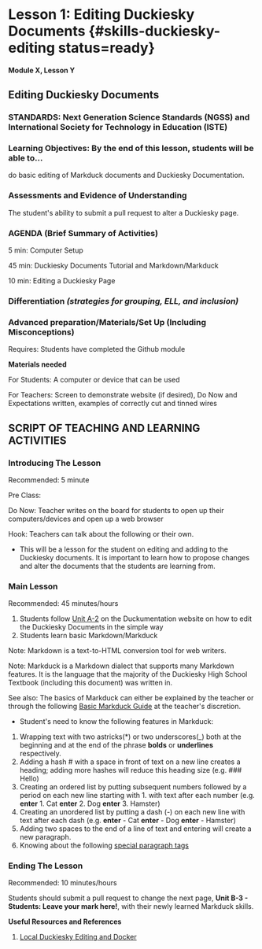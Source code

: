 # Lesson 1: Editing Duckiesky Documents {#skills-duckiesky-editing status=ready}

#### Module X, Lesson Y

## Editing Duckiesky Documents


### STANDARDS: Next Generation Science Standards (NGSS) and International Society for Technology in Education (ISTE)


### Learning Objectives: By the end of this lesson, students will be able to...

do basic editing of Markduck documents and Duckiesky Documentation.

### Assessments and Evidence of Understanding

The student's ability to submit a pull request to alter a Duckiesky page.

### AGENDA (Brief Summary of Activities)

5 min: Computer Setup

45 min: Duckiesky Documents Tutorial and Markdown/Markduck

10 min: Editing a Duckiesky Page

### Differentiation _(strategies for grouping, ELL, and inclusion)_


### Advanced preparation/Materials/Set Up (Including Misconceptions)

Requires: Students have completed the Github module

**Materials needed**

For Students: A computer or device that can be used 

For Teachers: Screen to demonstrate website (if desired), Do Now and Expectations written, examples of correctly cut and tinned wires


## SCRIPT OF TEACHING AND LEARNING ACTIVITIES


### Introducing The Lesson

Recommended: 5 minute

Pre Class:

Do Now: Teacher writes on the board for students to open up their computers/devices and open up a web browser

Hook: Teachers can talk about the following or their own.

-  This will be a lesson for the student on editing and adding to the Duckiesky documents. It is important to learn how to propose changes and alter the documents that the students are learning from.



### Main Lesson

Recommended: 45 minutes/hours

1. Students follow [Unit A-2](https://www.youtube.com/watch?v=pRPF4wpXX9Q) on the Duckumentation website on how to edit the Duckiesky Documents in the simple way
2. Students learn basic Markdown/Markduck

Note: Markdown is a text-to-HTML conversion tool for web writers.

Note: Markduck is a Markdown dialect that supports many Markdown features. It is the language that the majority of the Duckiesky High School Textbook (including this document) was written in.

See also: The basics of Markduck can either be explained by the teacher or through the following [Basic Markduck Guide](https://docs.duckietown.org/DT19/duckumentation/out/markduck_basic.html) at the teacher's discretion.


- Student's need to know the following features in Markduck:


1. Wrapping text with two astricks(*) or two underscores(_) both at the beginning and at the end of the phrase **bolds** or __underlines__ respectively.
2. Adding a hash # with a space in front of text on a new line creates a heading; adding more hashes will reduce this heading size (e.g. ### Hello)
3. Creating an ordered list by putting subsequent numbers followed by a period on each new line starting with 1. with text after each number (e.g. **enter** 1. Cat **enter** 2. Dog **enter** 3. Hamster)
4. Creating an unordered list by putting a dash (-) on each new line with text after each dash (e.g. **enter** - Cat **enter** - Dog **enter** - Hamster)
5. Adding two spaces to the end of a line of text and entering will create a new paragraph.
6. Knowing about the following [special paragraph tags](https://docs.duckietown.org/DT19/duckumentation/out/markduck_special_pars.html)

### Ending The Lesson

Recommended: 10 minutes/hours

Students should submit a pull request to change the next page, __Unit B-3 - Students: Leave your mark here!__, with their newly learned Markduck skills. 


**Useful Resources and References** 

1. [Local Duckiesky Editing and Docker](https://docs.duckietown.org/DT19/duckumentation/out/duckumentation_workflow.html)